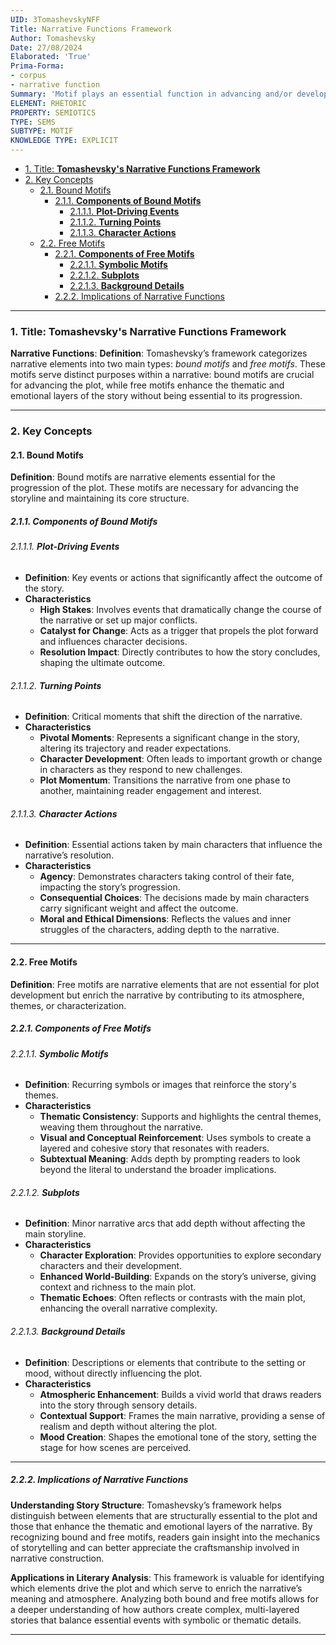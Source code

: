 ```yaml
---
UID: 3TomashevskyNFF
Title: Narrative Functions Framework
Author: Tomashevsky
Date: 27/08/2024
Elaborated: 'True'
Prima-Forma:
- corpus
- narrative function
Summary: 'Motif plays an essential function in advancing and/or developing the theme. A motif is either a: bound motif or free motif.'
ELEMENT: RHETORIC
PROPERTY: SEMIOTICS
TYPE: SEMS
SUBTYPE: MOTIF
KNOWLEDGE TYPE: EXPLICIT
---
```

- [1. Title: **Tomashevsky's Narrative Functions Framework**](#1-title-tomashevskys-narrative-functions-framework)
- [2. Key Concepts](#2-key-concepts)
  - [2.1. Bound Motifs](#21-bound-motifs)
    - [2.1.1. **Components of Bound Motifs**](#211-components-of-bound-motifs)
      - [2.1.1.1. **Plot-Driving Events**](#2111-plot-driving-events)
      - [2.1.1.2. **Turning Points**](#2112-turning-points)
      - [2.1.1.3. **Character Actions**](#2113-character-actions)
  - [2.2. Free Motifs](#22-free-motifs)
    - [2.2.1. **Components of Free Motifs**](#221-components-of-free-motifs)
      - [2.2.1.1. **Symbolic Motifs**](#2211-symbolic-motifs)
      - [2.2.1.2. **Subplots**](#2212-subplots)
      - [2.2.1.3. **Background Details**](#2213-background-details)
    - [2.2.2. Implications of Narrative Functions](#222-implications-of-narrative-functions)

---

### 1. Title: **Tomashevsky's Narrative Functions Framework**

**Narrative Functions**:
   **Definition**: Tomashevsky’s framework categorizes narrative elements into two main types: *bound motifs* and *free motifs*. These motifs serve distinct purposes within a narrative: bound motifs are crucial for advancing the plot, while free motifs enhance the thematic and emotional layers of the story without being essential to its progression.

---

### 2. Key Concepts

#### 2.1. Bound Motifs

**Definition**:
   Bound motifs are narrative elements essential for the progression of the plot. These motifs are necessary for advancing the storyline and maintaining its core structure.

##### 2.1.1. **Components of Bound Motifs**

###### 2.1.1.1. **Plot-Driving Events**
  - **Definition**: Key events or actions that significantly affect the outcome of the story.
  - **Characteristics**
    - **High Stakes**: Involves events that dramatically change the course of the narrative or set up major conflicts.
    - **Catalyst for Change**: Acts as a trigger that propels the plot forward and influences character decisions.
    - **Resolution Impact**: Directly contributes to how the story concludes, shaping the ultimate outcome.

###### 2.1.1.2. **Turning Points**
  - **Definition**: Critical moments that shift the direction of the narrative.
  - **Characteristics**
    - **Pivotal Moments**: Represents a significant change in the story, altering its trajectory and reader expectations.
    - **Character Development**: Often leads to important growth or change in characters as they respond to new challenges.
    - **Plot Momentum**: Transitions the narrative from one phase to another, maintaining reader engagement and interest.

###### 2.1.1.3. **Character Actions**
  - **Definition**: Essential actions taken by main characters that influence the narrative’s resolution.
  - **Characteristics**
    - **Agency**: Demonstrates characters taking control of their fate, impacting the story’s progression.
    - **Consequential Choices**: The decisions made by main characters carry significant weight and affect the outcome.
    - **Moral and Ethical Dimensions**: Reflects the values and inner struggles of the characters, adding depth to the narrative.



---

#### 2.2. Free Motifs

**Definition**:
   Free motifs are narrative elements that are not essential for plot development but enrich the narrative by contributing to its atmosphere, themes, or characterization.

##### 2.2.1. **Components of Free Motifs**

###### 2.2.1.1. **Symbolic Motifs**
  - **Definition**: Recurring symbols or images that reinforce the story's themes.
  - **Characteristics**
    - **Thematic Consistency**: Supports and highlights the central themes, weaving them throughout the narrative.
    - **Visual and Conceptual Reinforcement**: Uses symbols to create a layered and cohesive story that resonates with readers.
    - **Subtextual Meaning**: Adds depth by prompting readers to look beyond the literal to understand the broader implications.

###### 2.2.1.2. **Subplots**
  - **Definition**: Minor narrative arcs that add depth without affecting the main storyline.
  - **Characteristics**
    - **Character Exploration**: Provides opportunities to explore secondary characters and their development.
    - **Enhanced World-Building**: Expands on the story’s universe, giving context and richness to the main plot.
    - **Thematic Echoes**: Often reflects or contrasts with the main plot, enhancing the overall narrative complexity.

###### 2.2.1.3. **Background Details**
  - **Definition**: Descriptions or elements that contribute to the setting or mood, without directly influencing the plot.
  - **Characteristics**
    - **Atmospheric Enhancement**: Builds a vivid world that draws readers into the story through sensory details.
    - **Contextual Support**: Frames the main narrative, providing a sense of realism and depth without altering the plot.
    - **Mood Creation**: Shapes the emotional tone of the story, setting the stage for how scenes are perceived.


---

##### 2.2.2. Implications of Narrative Functions

**Understanding Story Structure**:
   Tomashevsky’s framework helps distinguish between elements that are structurally essential to the plot and those that enhance the thematic and emotional layers of the narrative. By recognizing bound and free motifs, readers gain insight into the mechanics of storytelling and can better appreciate the craftsmanship involved in narrative construction.

**Applications in Literary Analysis**:
   This framework is valuable for identifying which elements drive the plot and which serve to enrich the narrative’s meaning and atmosphere. Analyzing both bound and free motifs allows for a deeper understanding of how authors create complex, multi-layered stories that balance essential events with symbolic or thematic details.

---
